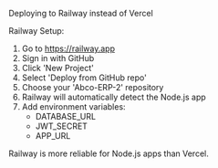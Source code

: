 Deploying to Railway instead of Vercel

Railway Setup:
1. Go to https://railway.app
2. Sign in with GitHub
3. Click 'New Project'
4. Select 'Deploy from GitHub repo'
5. Choose your 'Abco-ERP-2' repository
6. Railway will automatically detect the Node.js app
7. Add environment variables:
   - DATABASE_URL
   - JWT_SECRET
   - APP_URL

Railway is more reliable for Node.js apps than Vercel.
